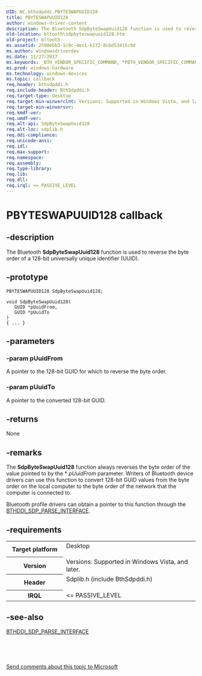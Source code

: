 ```yaml
---
UID: NC.bthsdpddi.PBYTESWAPUUID128
title: PBYTESWAPUUID128
author: windows-driver-content
description: The Bluetooth SdpByteSwapUuid128 function is used to reverse the byte order of a 128-bit universally unique identifier (UUID).
old-location: bltooth\sdpbyteswapuuid128.htm
old-project: bltooth
ms.assetid: 2598ebb3-1c9c-4ec1-b172-8c6d53415c9d
ms.author: windowsdriverdev
ms.date: 11/27/2017
ms.keywords: _BTH_VENDOR_SPECIFIC_COMMAND, *PBTH_VENDOR_SPECIFIC_COMMAND, BTH_VENDOR_SPECIFIC_COMMAND
ms.prod: windows-hardware
ms.technology: windows-devices
ms.topic: callback
req.header: bthsdpddi.h
req.include-header: BthSdpddi.h
req.target-type: Desktop
req.target-min-winverclnt: Versions: Supported in Windows Vista, and later.
req.target-min-winversvr: 
req.kmdf-ver: 
req.umdf-ver: 
req.alt-api: SdpByteSwapUuid128
req.alt-loc: sdplib.h
req.ddi-compliance: 
req.unicode-ansi: 
req.idl: 
req.max-support: 
req.namespace: 
req.assembly: 
req.type-library: 
req.lib: 
req.dll: 
req.irql: <= PASSIVE_LEVEL
---
```


# PBYTESWAPUUID128 callback



## -description
The Bluetooth 
  <b>SdpByteSwapUuid128</b> function is used to reverse the byte order of a 128-bit universally unique
  identifier (UUID).



## -prototype

````
PBYTESWAPUUID128 SdpByteSwapUuid128;

void SdpByteSwapUuid128(
   GUID *pUuidFrom,
   GUID *pUuidTo
)
{ ... }
````


## -parameters

### -param pUuidFrom 

A pointer to the 128-bit GUID for which to reverse the byte order.


### -param pUuidTo 

A pointer to the converted 128-bit GUID.


## -returns
None


## -remarks
The 
    <b>SdpByteSwapUuid128</b> function always reverses the byte order of the value pointed to by the *
    <i>pUuidFrom</i> parameter. Writers of Bluetooth device drivers can use this function to convert 128-bit
    GUID values from the byte order on the local computer to the byte order of the network that the computer
    is connected to.

Bluetooth profile drivers can obtain a pointer to this function through the 
    <a href="bltooth.bthddi_sdp_parse_interface">BTHDDI_SDP_PARSE_INTERFACE</a>.


## -requirements
<table>
<tr>
<th width="30%">
Target platform

</th>
<td width="70%">
<dl>
<dt>Desktop</dt>
</dl>
</td>
</tr>
<tr>
<th width="30%">
Version

</th>
<td width="70%">
Versions: Supported in Windows Vista, and later.

</td>
</tr>
<tr>
<th width="30%">
Header

</th>
<td width="70%">
<dl>
<dt>Sdplib.h (include BthSdpddi.h)</dt>
</dl>
</td>
</tr>
<tr>
<th width="30%">
IRQL

</th>
<td width="70%">
&lt;= PASSIVE_LEVEL

</td>
</tr>
</table>

## -see-also
<dl>
<dt>
<a href="bltooth.bthddi_sdp_parse_interface">BTHDDI_SDP_PARSE_INTERFACE</a>
</dt>
</dl>
 

 

<a href="mailto:wsddocfb@microsoft.com?subject=Documentation%20feedback [bltooth\bltooth]:%20PBYTESWAPUUID128 callback function%20 RELEASE:%20(11/27/2017)&amp;body=%0A%0APRIVACY STATEMENT%0A%0AWe use your feedback to improve the documentation. We don't use your email address for any other purpose, and we'll remove your email address from our system after the issue that you're reporting is fixed. While we're working to fix this issue, we might send you an email message to ask for more info. Later, we might also send you an email message to let you know that we've addressed your feedback.%0A%0AFor more info about Microsoft's privacy policy, see http://privacy.microsoft.com/en-us/default.aspx." title="Send comments about this topic to Microsoft">Send comments about this topic to Microsoft</a>

